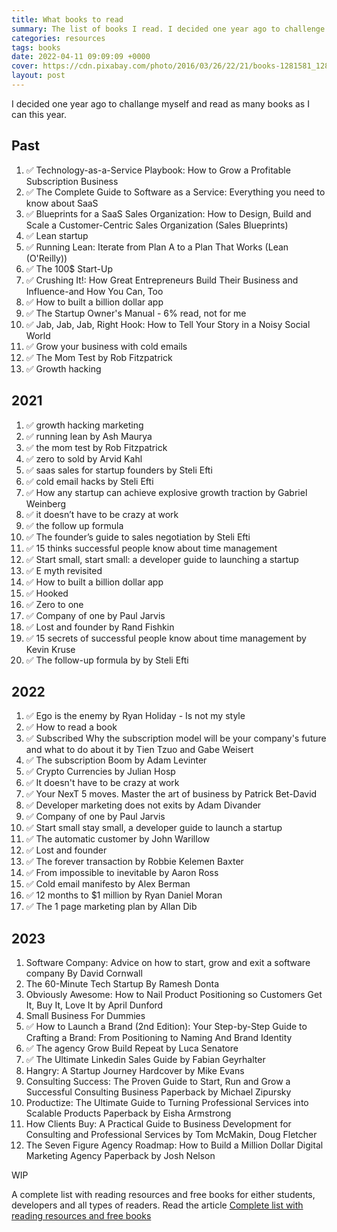 ```yaml
---
title: What books to read
summary: The list of books I read. I decided one year ago to challenge myself and read as many books as I can this year. Take a look at this article and find all of them.
categories: resources
tags: books
date: 2022-04-11 09:09:09 +0000
cover: https://cdn.pixabay.com/photo/2016/03/26/22/21/books-1281581_1280.jpg
layout: post
---
```


I decided one year ago to challange myself and read as many books as I can this year.

## Past

1. ✅ Technology-as-a-Service Playbook: How to Grow a Profitable Subscription Business
2. ✅ The Complete Guide to Software as a Service: Everything you need to know about SaaS
3. ✅ Blueprints for a SaaS Sales Organization: How to Design, Build and Scale a Customer-Centric Sales Organization (Sales Blueprints)
4. ✅ Lean startup
5. ✅ Running Lean: Iterate from Plan A to a Plan That Works (Lean (O'Reilly))
6. ✅ The 100$ Start-Up
7. ✅ Crushing It!: How Great Entrepreneurs Build Their Business and Influence-and How You Can, Too
8. ✅ How to built a billion dollar app
9. ✅ The Startup Owner's Manual - 6% read, not for me
10. ✅ Jab, Jab, Jab, Right Hook: How to Tell Your Story in a Noisy Social World
11. ✅ Grow your business with cold emails
12. ✅ The Mom Test by Rob Fitzpatrick
13. ✅ Growth hacking


## 2021

1. ✅ growth hacking marketing
2. ✅ running lean by Ash Maurya
3. ✅ the mom test by Rob Fitzpatrick
4. ✅ zero to sold by Arvid Kahl
5. ✅ saas sales for startup founders by Steli Efti
6. ✅ cold email hacks by Steli Efti
7. ✅ How any startup can achieve explosive growth traction by Gabriel Weinberg
8. ✅ it doesn’t have to be crazy at work
9. ✅ the follow up formula
10. ✅ The founder’s guide to sales negotiation by Steli Efti
11. ✅ 15 thinks successful people know about time management
12. ✅ Start small, start small: a developer guide to launching a startup
13. ✅ E myth revisited
14. ✅ How to built a billion dollar app
15. ✅ Hooked
16. ✅ Zero to one
17. ✅ Company of one by Paul Jarvis
18. ✅ Lost and founder by Rand Fishkin
19. ✅ 15 secrets of successful people know about time management by Kevin Kruse
20. ✅ The follow-up formula by by Steli Efti

## 2022

1. ✅ Ego is the enemy by Ryan Holiday - Is not my style
2. ✅ How to read a book
3. ✅ Subscribed Why the subscription model will be your company's future and what to do about it by Tien Tzuo and Gabe Weisert
4. ✅ The subscription Boom by Adam Levinter
5. ✅ Crypto Currencies by Julian Hosp
6. ✅ It doesn't have to be crazy at work
7. ✅ Your NexT 5 moves. Master the art of business by Patrick Bet-David
8. ✅ Developer marketing does not exits by Adam Divander
9. ✅ Company of one by Paul Jarvis
10. ✅ Start small stay small, a developer guide to launch a startup
11. ✅ The automatic customer by John Warillow
12. ✅ Lost and founder
13. ✅ The forever transaction by Robbie Kelemen Baxter
14. ✅ From impossible to inevitable by Aaron Ross
15. ✅ Cold email manifesto by Alex Berman
16. ✅ 12 months to $1 million by Ryan Daniel Moran
17. ✅ The 1 page marketing plan by Allan Dib

## 2023

1. Software Company: Advice on how to start, grow and exit a software company By David Cornwall
2. The 60-Minute Tech Startup By Ramesh Donta
3. Obviously Awesome: How to Nail Product Positioning so Customers Get It, Buy It, Love It by April Dunford
4. Small Business For Dummies
5. ✅ How to Launch a Brand (2nd Edition): Your Step-by-Step Guide to Crafting a Brand: From Positioning to Naming And Brand Identity
6. ✅ The agency Grow Build Repeat by Luca Senatore
7. ✅ The Ultimate Linkedin Sales Guide by Fabian Geyrhalter
8. Hangry: A Startup Journey Hardcover by Mike Evans 
9. Consulting Success: The Proven Guide to Start, Run and Grow a Successful Consulting Business Paperback by Michael Zipursky
10. Productize: The Ultimate Guide to Turning Professional Services into Scalable Products Paperback by Eisha Armstrong
11. How Clients Buy: A Practical Guide to Business Development for Consulting and Professional Services by Tom McMakin, Doug Fletcher
12. The Seven Figure Agency Roadmap: How to Build a Million Dollar Digital Marketing Agency Paperback by Josh Nelson





WIP

A complete list with reading resources and free books for either students, developers and all types of readers. Read the article [Complete list with reading resources and free books](https://whyboobo.com/resources/free-books-and-reading-resources/)
